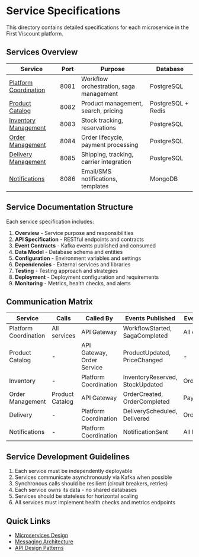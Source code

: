# Service Specifications

This directory contains detailed specifications for each microservice in the First Viscount platform.

## Services Overview

| Service | Port | Purpose | Database |
|---------|------|---------|----------|
| [Platform Coordination](./platform-coordination-service.md) | 8081 | Workflow orchestration, saga management | PostgreSQL |
| [Product Catalog](./product-catalog-service.md) | 8082 | Product management, search, pricing | PostgreSQL + Redis |
| [Inventory Management](./inventory-service.md) | 8083 | Stock tracking, reservations | PostgreSQL |
| [Order Management](./order-service.md) | 8084 | Order lifecycle, payment processing | PostgreSQL |
| [Delivery Management](./delivery-service.md) | 8085 | Shipping, tracking, carrier integration | PostgreSQL |
| [Notifications](./notification-service.md) | 8086 | Email/SMS notifications, templates | MongoDB |

## Service Documentation Structure

Each service specification includes:

1. **Overview** - Service purpose and responsibilities
2. **API Specification** - RESTful endpoints and contracts
3. **Event Contracts** - Kafka events published and consumed
4. **Data Model** - Database schema and entities
5. **Configuration** - Environment variables and settings
6. **Dependencies** - External services and libraries
7. **Testing** - Testing approach and strategies
8. **Deployment** - Deployment configuration and requirements
9. **Monitoring** - Metrics, health checks, and alerts

## Communication Matrix

| Service | Calls | Called By | Events Published | Events Consumed |
|---------|-------|-----------|------------------|-----------------|
| Platform Coordination | All services | API Gateway | WorkflowStarted, SagaCompleted | All events |
| Product Catalog | - | API Gateway, Order Service | ProductUpdated, PriceChanged | - |
| Inventory | - | Platform Coordination | InventoryReserved, StockUpdated | OrderCreated |
| Order Management | Product Catalog | API Gateway | OrderCreated, OrderCompleted | PaymentProcessed |
| Delivery | - | Platform Coordination | DeliveryScheduled, Delivered | OrderPaid |
| Notifications | - | Platform Coordination | NotificationSent | All business events |

## Service Development Guidelines

1. Each service must be independently deployable
2. Services communicate asynchronously via Kafka when possible
3. Synchronous calls should be resilient (circuit breakers, retries)
4. Each service owns its data - no shared databases
5. Services should be stateless for horizontal scaling
6. All services must implement health checks and metrics endpoints

## Quick Links

- [Microservices Design](../microservices-design.md)
- [Messaging Architecture](../messaging-architecture.md)
- [API Design Patterns](../../02-implementation/api-design-patterns.md)